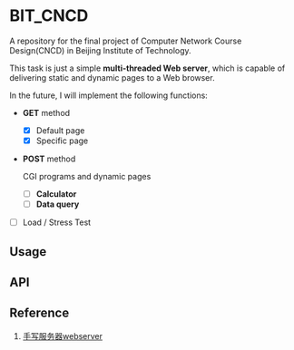 # BIT_CNCD
A repository for the final project of Computer Network Course Design(CNCD) in Beijing Institute of Technology.

This task is just a simple **multi-threaded Web server**, which is capable of delivering static and dynamic pages to a Web browser.

In the future, I will implement the following functions:

- **GET** method
  - [x] Default page
  - [x] Specific page

- **POST** method 

  CGI programs and dynamic pages

  - [ ] **Calculator**
  - [ ] **Data query**

- [ ] Load / Stress Test

## Usage




## API

## Reference
1. [手写服务器webserver](https://www.bilibili.com/video/BV1rt411D7ig)

